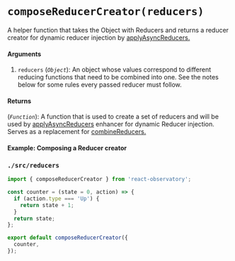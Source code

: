 # `composeReducerCreator(reducers)`

A helper function that takes the Object with Reducers and returns a reducer creator for dynamic reducer injection by [applyAsyncReducers.](/docs/API-Reference/applyAsyncReducers.md)

#### Arguments

1. `reducers` (*`Object`*): An object whose values correspond to different reducing functions that need to be combined into one. See the notes below for some rules every passed reducer must follow.

#### Returns

(*`Function`*): A function that is used to create a set of reducers and will be used by [applyAsyncReducers](/docs/API-Reference/applyAsyncReducers.md) enhancer for dynamic Reducer injection. Serves as a replacement for [combineReducers.](https://redux.js.org/api-reference/combinereducers)

#### Example: Composing a Reducer creator

### `./src/reducers`

```js
import { composeReducerCreator } from 'react-observatory';

const counter = (state = 0, action) => {
  if (action.type === 'Up') {
    return state + 1;
  }
  return state;
};

export default composeReducerCreator({
  counter,
});

```
